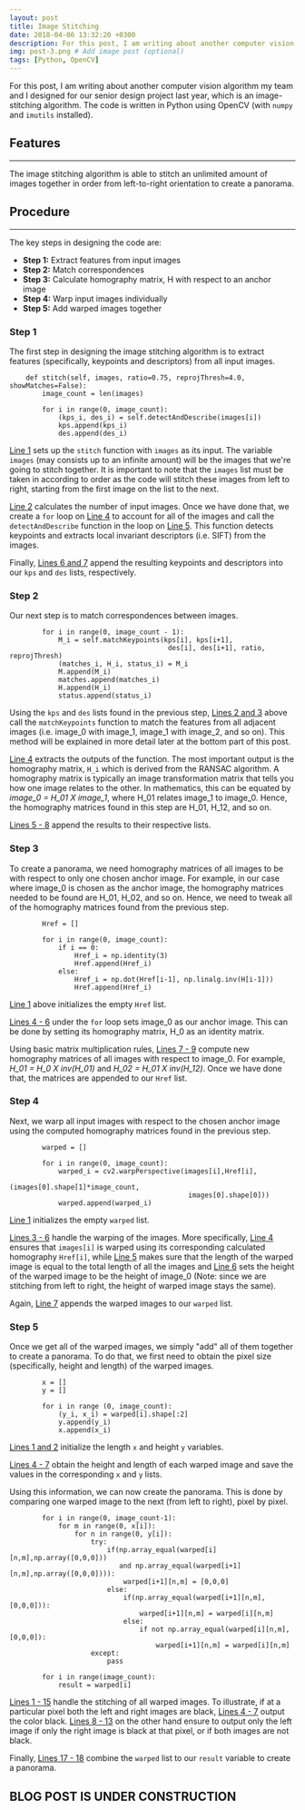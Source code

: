 ```yaml
---
layout: post
title: Image Stitching
date: 2018-04-06 13:32:20 +0300
description: For this post, I am writing about another computer vision algorithm my team and I designed for our senior design project last year, which is an image-stitching algorithm.
img: post-3.png # Add image post (optional)
tags: [Python, OpenCV]
---
```

For this post, I am writing about another computer vision algorithm my team and I designed for our senior design project last year, which is an image-stitching algorithm. The code is written in Python using OpenCV (with `numpy` and `imutils` installed).

## Features
-----
The image stitching algorithm is able to stitch an unlimited amount of images together in order from left-to-right orientation to create a panorama.

## Procedure
-----
The key steps in designing the code are:
* **Step 1:** Extract features from input images
* **Step 2:** Match correspondences
* **Step 3:** Calculate homography matrix, H with respect to an anchor image
* **Step 4:** Warp input images individually
* **Step 5:** Add warped images together

### **Step 1**
The first step in designing the image stitching algorithm is to extract features (specifically, keypoints and descriptors) from all input images.

```Shell
    def stitch(self, images, ratio=0.75, reprojThresh=4.0, showMatches=False):  
        image_count = len(images)

        for i in range(0, image_count):
            (kps_i, des_i) = self.detectAndDescribe(images[i]) 
            kps.append(kps_i) 
            des.append(des_i)
```

<u>Line 1</u> sets up the `stitch` function with `images` as its input. The variable `images` (may consists up to an infinite amount) will be the images that we're going to stitch together. It is important to note that the `images` list must be taken in according to order as the code will stitch these images from left to right, starting from the first image on the list to the next.

<u>Line 2</u> calculates the number of input images. Once we have done that, we create a `for` loop on <u>Line 4</u> to account for all of the images and call the `detectAndDescribe` function in the loop on <u>Line 5</u>. This function detects keypoints and extracts local invariant descriptors (i.e. SIFT) from the images.

Finally, <u>Lines 6 and 7</u> append the resulting keypoints and descriptors into our `kps` and `des` lists, respectively.

### **Step 2**

Our next step is to match correspondences between images. 

```Shell
        for i in range(0, image_count - 1):
            M_i = self.matchKeypoints(kps[i], kps[i+1],
                                       des[i], des[i+1], ratio, reprojThresh)
            (matches_i, H_i, status_i) = M_i
            M.append(M_i)
            matches.append(matches_i)
            H.append(H_i)
            status.append(status_i)
```

Using the `kps` and `des` lists found in the previous step, <u>Lines 2 and 3</u> above call the `matchKeypoints` function to match the features from all adjacent images (i.e. image_0 with image_1, image_1 with image_2, and so on). This method will be explained in more detail later at the bottom part of this post. 

<u>Line 4</u> extracts the outputs of the function. The most important output is the homography matrix, `H_i` which is derived from the RANSAC algorithm. A homography matrix is typically an image transformation matrix that tells you how one image relates to the other. In mathematics, this can be equated by *image_0 = H_01 X image_1*, where H_01 relates image_1 to image_0. Hence, the homography matrices found in this step are H_01, H_12, and so on.

<u>Lines 5 - 8</u> append the results to their respective lists. 

### **Step 3**

To create a panorama, we need homography matrices of all images to be with respect to only one chosen anchor image. For example, in our case where image_0 is chosen as the anchor image, the homography matrices needed to be found are H_01, H_02, and so on. Hence, we need to tweak all of the homography matrices found from the previous step.

```Shell
        Href = []

        for i in range(0, image_count):
            if i == 0:
                Href_i = np.identity(3)
                Href.append(Href_i)
            else:
                Href_i = np.dot(Href[i-1], np.linalg.inv(H[i-1]))
                Href.append(Href_i)
```

<u>Line 1</u> above initializes the empty `Href` list. 

<u>Lines 4 - 6</u> under the `for` loop sets image_0 as our anchor image. This can be done by setting its homography matrix, H_0 as an identity matrix. 

Using basic matrix multiplication rules, <u>Lines 7 - 9</u> compute new homography matrices of all images with respect to image_0. For example, *H_01 = H_0 X inv(H_01)* and *H_02 = H_01 X inv(H_12)*. Once we have done that, the matrices are appended to our `Href` list.

### **Step 4**

Next, we warp all input images with respect to the chosen anchor image using the computed homography matrices found in the previous step.

```Shell
        warped = []

        for i in range(0, image_count):
            warped_i = cv2.warpPerspective(images[i],Href[i],
                                           (images[0].shape[1]*image_count,
                                            images[0].shape[0]))   
            warped.append(warped_i)
```

<u>Line 1</u> initializes the empty `warped` list. 

<u>Lines 3 - 6</u> handle the warping of the images. More specifically, <u>Line 4</u> ensures that `images[i]` is warped using its corresponding calculated homography `Href[i]`, while <u>Line 5</u> makes sure that the length of the warped image is equal to the total length of all the images and <u>Line 6</u> sets the height of the warped image to be the height of image_0 (Note: since we are stitching from left to right, the height of warped image stays the same). 

Again, <u>Line 7</u> appends the warped images to our `warped` list.

### **Step 5**
Once we get all of the warped images, we simply "add" all of them together to create a panorama. To do that, we first need to obtain the pixel size (specifically, height and length) of the warped images.

```Shell
        x = []
        y = []

        for i in range (0, image_count):
            (y_i, x_i) = warped[i].shape[:2]
            y.append(y_i)
            x.append(x_i)
```
<u>Lines 1 and 2</u> initialize the length `x` and height `y` variables.

<u>Lines 4 - 7</u> obtain the height and length of each warped image and save the values in the corresponding `x` and `y` lists.

Using this information, we can now create the panorama. This is done by comparing one warped image to the next (from left to right), pixel by pixel. 

```Shell
        for i in range(0, image_count-1):
            for m in range(0, x[i]):
                for n in range(0, y[i]):
                    try:
                        if(np.array_equal(warped[i][n,m],np.array([0,0,0]))
                           and np.array_equal(warped[i+1][n,m],np.array([0,0,0]))):
                            warped[i+1][n,m] = [0,0,0]
                        else:
                            if(np.array_equal(warped[i+1][n,m],[0,0,0])):
                                warped[i+1][n,m] = warped[i][n,m]
                            else:
                                if not np.array_equal(warped[i][n,m],[0,0,0]):
                                    warped[i+1][n,m] = warped[i][n,m]
                    except:
                        pass

        for i in range(image_count):
            result = warped[i]
```
<u>Lines 1 - 15</u> handle the stitching of all warped images. To illustrate, if at a particular pixel both the left and right images are black, <u>Lines 4 - 7</u> output the color black. <u>Lines 8 - 13</u> on the other hand ensure to output only the left image if only the right image is black at that pixel, or if both images are not black.

Finally, <u>Lines 17 - 18</u> combine the `warped` list to our `result` variable to create a panorama.

## BLOG POST IS UNDER CONSTRUCTION
